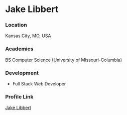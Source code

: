 # Jake Libbert

### Location

Kansas City, MO, USA

### Academics

BS Computer Science (University of Missouri-Columbia)


### Development

- Full Stack Web Developer

### Profile Link

[Jake Libbert](https://github.com/jakeLibbert)